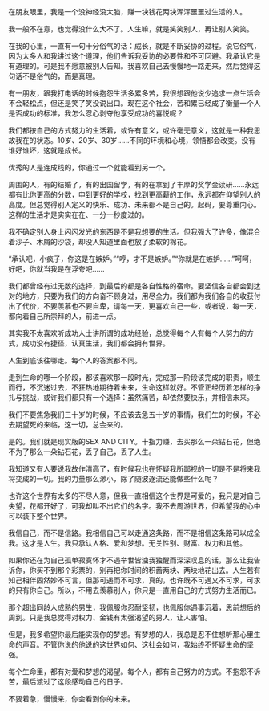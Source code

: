 在朋友眼里，我是一个没神经没大脑，赚一块钱花两块浑浑噩噩过生活的人。

我一般不在意，也觉得没什么大不了。人生嘛，就是笑笑别人，再让别人笑笑。

在我的心里，一直有一句十分俗气的话：成长，就是不断妥协的过程。说它俗气，因为太多人和我讲过这个道理，他们告诉我妥协的必要性和不可回避。我承认它是有道理的。可是我不愿意被别人告知。我喜欢自己去慢慢地一路走来，然后觉得这句话不是俗气的，而是真理。

有一朋友，跟我打电话的时候抱怨生活多累多苦，我很想跟他说少追求一点生活会不会轻松点，但还是笑了笑没说出口。现在这个社会，苦和累已经成了衡量一个人是否成功的标准，我怎么忍心剥夺他享受成功的喜悦呢？

我们都按自己的方式努力的生活着，或许有意义，或许毫无意义，这就是一种我思故我在的状态。10岁、20岁、30岁……不同的环境和心境，领悟都会改变。没有谁好谁坏，这就是成长。

优秀的人是连成线的，你通过一个就能看到另一个。

周围的人，有的结婚了，有的出国留学，有的在拿到了丰厚的奖学金读研……永远都有比你更高的分数，申到更好的学校，找到更高薪的工作，永远都在仰望别人的高度。但总觉得别人定义的快乐、成功、未来都不是自己的。起码，要尊重内心。这样的生活才是实实在在、一分一秒度过的。

我不确定别人身上闪闪发光的东西是不是我想要的生活。但我强大了许多，像混合着沙子、木屑的沙袋，却没人知道里面也放了柔软的棉花。

“承认吧，小疯子，你这是在嫉妒。”“哼，才不是嫉妒。”“你就是在嫉妒……”呵呵，好吧，你就当我是在浮夸吧……

我们都曾经有过无数的选择，到最后的都是各自性格的宿命。要坚信各自都会到达对的地方，只要为我们的方向奋不顾身过，用尽全力。我们都为我们各自的收获付出了代价，不要羡慕也不要自卑，请每一天，更喜欢自己一些，或者说，每一天，都向着自己所崇拜的人，前进一点。

其实我不太喜欢听成功人士讲所谓的成功经验，总觉得每个人有每个人努力的方式，成功没有捷径，认真生活，我们都会拥有世界。

人生到底该往哪走。每个人的答案都不同。

走到生命的哪一个阶段，都该喜欢那一段时光，完成那一阶段该完成的职责，顺生而行，不沉迷过去，不狂热地期待着未来，生命这样就好。不管正经历着怎样的挣扎与挑战，或许我们都只有一个选择：虽然痛苦，却依然要快乐，并相信未来。

我们不要焦急我们三十岁的时候，不应该去急五十岁的事情，我们生的时候，不必去期望死的来临，这一切，总会来的。

是的。我们就是现实版的SEX AND CITY。十指力赚，去买那么一朵钻石花，但绝不为了那么一朵钻石花，丢了自己，丢了人生。

我知道又有人要说我故作清高了，有时候我也在怀疑我所鄙视的一切是不是将来我将变成的一切。我的力量那么渺小，除了随波逐流还能做些什么呢？

也许这个世界有太多的不尽人意，但我一直相信这个世界是可爱的，我只是对自己失望，花都开好了，可我却叫不出它们的名字。我不去周游世界，但希望我的心中可以装下整个世界。

我信自己，而不是信路。我相信自己可以走通这条路，而不是相信这条路可以成全我。这才是人生。我只承认人格、爱和梦想。无关性别、财富、权力和其他。

如果你还在为自己孤单寂寞怀才不遇举世皆浊我独醒而深深叹息的话，那么让我告诉你，你买不到那个彩票的，别再把你时间的积蓄两块、两块地花出去。人生若有知己相伴固然妙不可言，但那可遇而不可求，真的，也许既不可遇又不可求，可求的只有你自己。所以，不用去羡慕别人，你只是一直用自己的方式努力生活而已。

那个超出同龄人成熟的男生，我佩服你忍耐坚韧，也佩服你遇事沉着，思前想后的周到。只是我总觉得对权力、金钱有太强渴望的男人，让人害怕。

但是，我多希望你最后能实现你的梦想。有梦想的人，我总是忍不住想听那心里生命的声音。不管你说的他说的这世界如何、这社会如何，我始终不怀疑生命的坚强。

每个生命里，都有对爱和梦想的渴望。每个人，都有自己努力的方式。不抱怨不诉苦，最后渡过了这段感动自己的日子。

不要着急，慢慢来，你会看到你的未来。